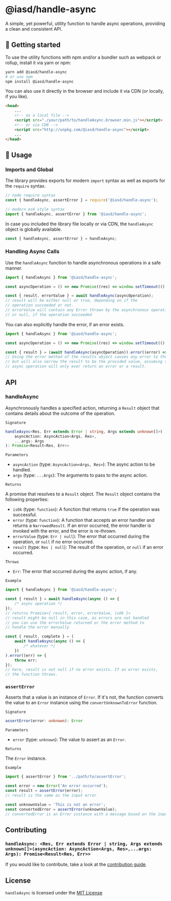 <!-- @format -->

# @iasd/handle-async

A simple, yet powerful, utility function to handle async operations, providing a clean and consistent API.

## 🚀 Getting started

To use the utility functions with npm and/or a bundler such as webpack or rollup, install it via yarn or npm:

```bash
yarn add @iasd/handle-async
# or use npm
npm install @iasd/handle-async
```

You can also use it directly in the browser and include it via CDN (or locally, if you like).

```html
<head>
    ...
    <!-- as a local file -->
    <script src="./your/path/to/handleAsync.browser.min.js"></script>
    <!-- or via CDN -->
    <script src="http://unpkg.com/@iasd/handle-async"></script>
    ...
</head>
```

## 🔧 Usage

### Imports and Global

The library provides exports for modern `import` syntax as well as exports for the `require` syntax.

```js
// node require syntax
const { handleAsync, assertError } = require('@iasd/handle-async');

// modern es6 style syntax
import { handleAsync, assertError } from '@iasd/handle-async';
```

In case you included the library file locally or via CDN, the `handleAsync` object is globally available.

```js
const { handleAsync, assertError } = handleAsync;
```

### Handling Async Calls

Use the `handleAsync` function to handle asynchronous operations in a safe manner.

```ts
import { handleAsync } from '@iasd/handle-async';

const asyncOperation = () => new Promise((res) => window.setTimeout(() => res(true), 5000));

const { result, errorValue } = await handleAsync(asyncOperation);
// result will be either null or true, depending on if the
// operation succeeded or not.
// errorValue will contain any Error thrown by the asynchronous operation
// or null, if the operation succeeded
```

You can also explicitly handle the error, if an error exists.

```ts
import { handleAsync } from '@iasd/handle-async';

const asyncOperation = () => new Promise((res) => window.setTimeout(() => res(true), 5000));

const { result } = (await handleAsync(asyncOperation)).error((error) => console.log({ error }));
// Using the error method of the results object causes any error to throw,
// but will also narrow the result to be the provided value, assuming the
// async operation will only ever return an error or a result.
```

## API

### handleAsync

Asynchronously handles a specified action, returning a `Result` object that contains details about the outcome of the operation.

`Signature`

```ts
handleAsync<Res, Err extends Error | string, Args extends unknown[]>(
    asyncAction: AsyncAction<Args, Res>,
    ...args: Args
): Promise<Result<Res, Err>>
```

`Parameters`

-   `asyncAction` (type: `AsyncAction<Args, Res>`): The async action to be handled.
-   `args` (type: `...Args`): The arguments to pass to the async action.

`Returns`

A promise that resolves to a `Result` object. The `Result` object contains the following properties:

-   `isOk` (type: `function`): A function that returns `true` if the operation was successful.
-   `error` (type: `function`): A function that accepts an error handler and returns a `NarrowedResult`. If an error occurred, the error handler is invoked with the error, and the error is re-thrown.
-   `errorValue` (type: `Err | null`): The error that occurred during the operation, or `null` if no error occurred.
-   `result` (type: `Res | null`): The result of the operation, or `null` if an error occurred.

`Throws`

-   `Err`: The error that occurred during the async action, if any.

`Example`

```ts
import { handleAsync } from '@iasd/handle-async';

const { result } = await handleAsync(async () => {
    /* async operation */
});
// returns Promise<{ result, error, errorValue, isOk }>
// result might be null in this case, as errors are not handled
// you can use the errorValue returned or the error method to
// handle the error manually

const { result, complete } = (
    await handleAsync(async () => {
        /* whatever */
    })
).error((err) => {
    throw err;
});
// here, result is not null if no error exists. If an error exists,
// the function throws.
```

### `assertError`

Asserts that a value is an instance of `Error`. If it's not, the function converts the value to an `Error` instance using the `convertUnknownToError` function.

`Signature`

```ts
assertError(error: unknown): Error
```

`Parameters`

-   `error` (type: `unknown`): The value to assert as an `Error`.

`Returns`

The `Error` instance.

`Example`

```ts
import { assertError } from '../path/to/assertError';

const error = new Error('An error occurred');
const result = assertError(error);
// result is the same as the input error

const unknownValue = 'This is not an error';
const convertedError = assertError(unknownValue);
// convertedError is an Error instance with a message based on the input value
```

## Contributing

### `handleAsync: <Res, Err extends Error | string, Args extends unknown[]>(asyncAction: AsyncAction<Args, Res>,...args: Args): Promise<Result<Res, Err>>`

If you would like to contribute, take a look at the [contribution guide](./contributing.md).

## License

`handleAsync` is licensed under the [MIT License](https://opensource.org/licenses/MIT)
